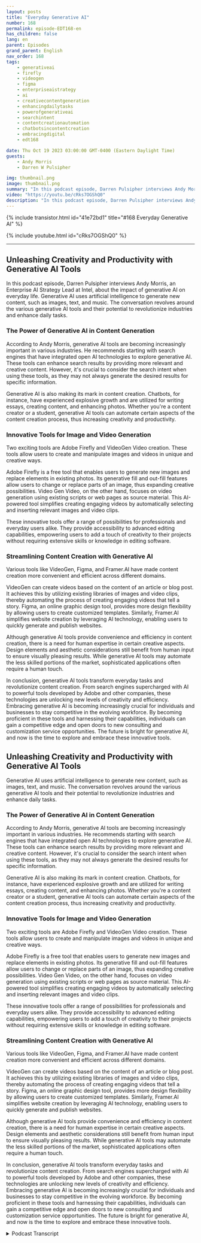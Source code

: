 ```yaml
---
layout: posts
title: "Everyday Generative AI"
number: 168
permalink: episode-EDT168-en
has_children: false
lang: en
parent: Episodes
grand_parent: English
nav_order: 168
tags:
    - generativeai
    - firefly
    - videogen
    - figma
    - enterpriseaistrategy
    - ai
    - creativecontentgeneration
    - enhancingdailytasks
    - powerofgenerativeai
    - searchintent
    - contentcreationautomation
    - chatbotsincontentcreation
    - embracingdigital
    - edt168

date: Thu Oct 19 2023 03:00:00 GMT-0400 (Eastern Daylight Time)
guests:
    - Andy Morris
    - Darren W Pulsipher

img: thumbnail.png
image: thumbnail.png
summary: "In this podcast episode, Darren Pulsipher interviews Andy Morris, an Enterprise AI Strategy Lead at Intel, about the impact of generative AI on everyday life."
video: "https://youtu.be/cRks7OGShQ0"
description: "In this podcast episode, Darren Pulsipher interviews Andy Morris, an Enterprise AI Strategy Lead at Intel, about the impact of generative AI on everyday life."
---
```


<div>
{% include transistor.html id="41e72bd1" title="#168 Everyday Generative AI" %}

{% include youtube.html id="cRks7OGShQ0" %}
</div>

---

## Unleashing Creativity and Productivity with Generative AI Tools

In this podcast episode, Darren Pulsipher interviews Andy Morris, an Enterprise AI Strategy Lead at Intel, about the impact of generative AI on everyday life. Generative AI uses artificial intelligence to generate new content, such as images, text, and music. The conversation revolves around the various generative AI tools and their potential to revolutionize industries and enhance daily tasks.

### The Power of Generative AI in Content Generation

According to Andy Morris, generative AI tools are becoming increasingly important in various industries. He recommends starting with search engines that have integrated open AI technologies to explore generative AI. These tools can enhance search results by providing more relevant and creative content. However, it's crucial to consider the search intent when using these tools, as they may not always generate the desired results for specific information.

Generative AI is also making its mark in content creation. Chatbots, for instance, have experienced explosive growth and are utilized for writing essays, creating content, and enhancing photos. Whether you're a content creator or a student, generative AI tools can automate certain aspects of the content creation process, thus increasing creativity and productivity.

### Innovative Tools for Image and Video Generation

Two exciting tools are Adobe Firefly and VideoGen Video creation. These tools allow users to create and manipulate images and videos in unique and creative ways.

Adobe Firefly is a free tool that enables users to generate new images and replace elements in existing photos. Its generative fill and out-fill features allow users to change or replace parts of an image, thus expanding creative possibilities. Video Gen Video, on the other hand, focuses on video generation using existing scripts or web pages as source material. This AI-powered tool simplifies creating engaging videos by automatically selecting and inserting relevant images and video clips.

These innovative tools offer a range of possibilities for professionals and everyday users alike. They provide accessibility to advanced editing capabilities, empowering users to add a touch of creativity to their projects without requiring extensive skills or knowledge in editing software.

### Streamlining Content Creation with Generative AI

Various tools like VideoGen, Figma, and Framer.AI have made content creation more convenient and efficient across different domains.

VideoGen can create videos based on the content of an article or blog post. It achieves this by utilizing existing libraries of images and video clips, thereby automating the process of creating engaging videos that tell a story. Figma, an online graphic design tool, provides more design flexibility by allowing users to create customized templates. Similarly, Framer.AI simplifies website creation by leveraging AI technology, enabling users to quickly generate and publish websites.

Although generative AI tools provide convenience and efficiency in content creation, there is a need for human expertise in certain creative aspects. Design elements and aesthetic considerations still benefit from human input to ensure visually pleasing results. While generative AI tools may automate the less skilled portions of the market, sophisticated applications often require a human touch.

In conclusion, generative AI tools transform everyday tasks and revolutionize content creation. From search engines supercharged with AI to powerful tools developed by Adobe and other companies, these technologies are unlocking new levels of creativity and efficiency. Embracing generative AI is becoming increasingly crucial for individuals and businesses to stay competitive in the evolving workforce. By becoming proficient in these tools and harnessing their capabilities, individuals can gain a competitive edge and open doors to new consulting and customization service opportunities. The future is bright for generative AI, and now is the time to explore and embrace these innovative tools.

## Unleashing Creativity and Productivity with Generative AI Tools

Generative AI uses artificial intelligence to generate new content, such as images, text, and music. The conversation revolves around the various generative AI tools and their potential to revolutionize industries and enhance daily tasks.

### The Power of Generative AI in Content Generation

According to Andy Morris, generative AI tools are becoming increasingly important in various industries. He recommends starting with search engines that have integrated open AI technologies to explore generative AI. These tools can enhance search results by providing more relevant and creative content. However, it's crucial to consider the search intent when using these tools, as they may not always generate the desired results for specific information.

Generative AI is also making its mark in content creation. Chatbots, for instance, have experienced explosive growth and are utilized for writing essays, creating content, and enhancing photos. Whether you're a content creator or a student, generative AI tools can automate certain aspects of the content creation process, thus increasing creativity and productivity.

### Innovative Tools for Image and Video Generation

Two exciting tools are Adobe Firefly and VideoGen Video creation. These tools allow users to create and manipulate images and videos in unique and creative ways.

Adobe Firefly is a free tool that enables users to generate new images and replace elements in existing photos. Its generative fill and out-fill features allow users to change or replace parts of an image, thus expanding creative possibilities. Video Gen Video, on the other hand, focuses on video generation using existing scripts or web pages as source material. This AI-powered tool simplifies creating engaging videos by automatically selecting and inserting relevant images and video clips.

These innovative tools offer a range of possibilities for professionals and everyday users alike. They provide accessibility to advanced editing capabilities, empowering users to add a touch of creativity to their projects without requiring extensive skills or knowledge in editing software.

### Streamlining Content Creation with Generative AI

Various tools like VideoGen, Figma, and Framer.AI have made content creation more convenient and efficient across different domains.

VideoGen can create videos based on the content of an article or blog post. It achieves this by utilizing existing libraries of images and video clips, thereby automating the process of creating engaging videos that tell a story. Figma, an online graphic design tool, provides more design flexibility by allowing users to create customized templates. Similarly, Framer.AI simplifies website creation by leveraging AI technology, enabling users to quickly generate and publish websites.

Although generative AI tools provide convenience and efficiency in content creation, there is a need for human expertise in certain creative aspects. Design elements and aesthetic considerations still benefit from human input to ensure visually pleasing results. While generative AI tools may automate the less skilled portions of the market, sophisticated applications often require a human touch.

In conclusion, generative AI tools transform everyday tasks and revolutionize content creation. From search engines supercharged with AI to powerful tools developed by Adobe and other companies, these technologies are unlocking new levels of creativity and efficiency. Embracing generative AI is becoming increasingly crucial for individuals and businesses to stay competitive in the evolving workforce. By becoming proficient in these tools and harnessing their capabilities, individuals can gain a competitive edge and open doors to new consulting and customization service opportunities. The future is bright for generative AI, and now is the time to explore and embrace these innovative tools.



<details>
<summary> Podcast Transcript </summary>

<p></p>

</details>
